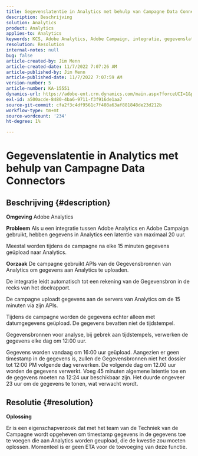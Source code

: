 ```yaml
---
title: Gegevenslatentie in Analytics met behulp van Campagne Data Connectors
description: Beschrijving
solution: Analytics
product: Analytics
applies-to: Analytics
keywords: KCS, Adobe Analytics, Adobe Campaign, integratie, gegevenslatentie, Campagne Data Connectors, timestamp, tijdstempel
resolution: Resolution
internal-notes: null
bug: false
article-created-by: Jim Menn
article-created-date: 11/7/2022 7:07:26 AM
article-published-by: Jim Menn
article-published-date: 11/7/2022 7:07:59 AM
version-number: 5
article-number: KA-15551
dynamics-url: https://adobe-ent.crm.dynamics.com/main.aspx?forceUCI=1&pagetype=entityrecord&etn=knowledgearticle&id=a15466d0-6a5e-ed11-9561-6045bd0065f9
exl-id: a500acde-8480-4ba6-9711-f3f916de1aa7
source-git-commit: cfa2f3c4df9561c7f408a63af881848de23d212b
workflow-type: tm+mt
source-wordcount: '234'
ht-degree: 1%

---
```


# Gegevenslatentie in Analytics met behulp van Campagne Data Connectors

## Beschrijving {#description}


<b>Omgeving</b>
Adobe Analytics

<b>Probleem</b>
Als u een integratie tussen Adobe Analytics en Adobe Campaign gebruikt, hebben gegevens in Analytics een latentie van maximaal 20 uur.

Meestal worden tijdens de campagne na elke 15 minuten gegevens geüpload naar Analytics.

<b>Oorzaak</b>
De campagne gebruikt APIs van de Gegevensbronnen van Analytics om gegevens aan Analytics te uploaden.

De integratie leidt automatisch tot een rekening van de Gegevensbron in de reeks van het doelrapport.

De campagne uploadt gegevens aan de servers van Analytics om de 15 minuten via zijn APIs.

Tijdens de campagne worden de gegevens echter alleen met datumgegevens geüpload. De gegevens bevatten niet de tijdstempel.

Gegevensbronnen voor analyse, bij gebrek aan tijdstempels, verwerken de gegevens elke dag om 12:00 uur.

Gegevens worden vandaag om 16:00 uur geüpload. Aangezien er geen timestamp in de gegevens is, zullen de Gegevensbronnen niet het dossier tot 12:00 PM volgende dag verwerken. De volgende dag om 12.00 uur worden de gegevens verwerkt. Voeg 45 minuten algemene latentie toe en de gegevens moeten na 12:24 uur beschikbaar zijn. Het duurde ongeveer 23 uur om de gegevens te tonen, wat verwacht wordt.


## Resolutie {#resolution}


<b>Oplossing</b>

Er is een eigenschapverzoek dat met het team van de Techniek van de Campagne wordt opgeheven om timestamp gegevens in de gegevens toe te voegen die aan Analytics worden geupload, die de kwestie zou moeten oplossen. Momenteel is er geen ETA voor de toevoeging van deze functie.
